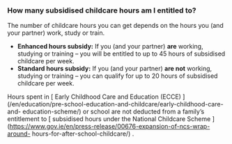 ###  How many subsidised childcare hours am I entitled to?

The number of childcare hours you can get depends on the hours you (and your
partner) work, study or train.

  * **Enhanced hours subsidy:** If you (and your partner) **are** working, studying or training – you will be entitled to up to 45 hours of subsidised childcare per week. 
  * **Standard hours subsidy:** If you (and your partner) **are not** working, studying or training – you can qualify for up to 20 hours of subsidised childcare per week. 

Hours spent in [ Early Childhood Care and Education (ECCE)
](/en/education/pre-school-education-and-childcare/early-childhood-care-and-
education-scheme/) or school are not deducted from a family’s entitlement to [
subsidised hours under the National Childcare Scheme
](https://www.gov.ie/en/press-release/00676-expansion-of-ncs-wrap-around-
hours-for-after-school-childcare/) .
